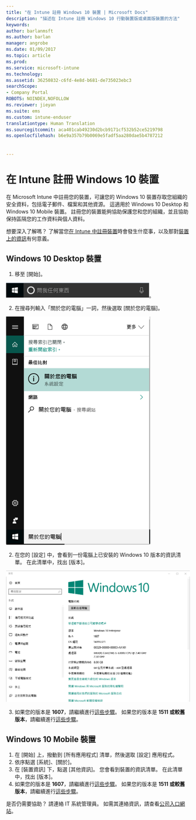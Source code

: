 ```yaml
---
title: "在 Intune 註冊 Windows 10 裝置 | Microsoft Docs"
description: "描述在 Intune 註冊 Windows 10 行動裝置版或桌面版裝置的方法"
keywords: 
author: barlanmsft
ms.author: barlan
manager: angrobe
ms.date: 01/09/2017
ms.topic: article
ms.prod: 
ms.service: microsoft-intune
ms.technology: 
ms.assetid: 36250832-c6fd-4e8d-b681-de735023ebc3
searchScope:
- Company Portal
ROBOTS: NOINDEX,NOFOLLOW
ms.reviewer: jieyan
ms.suite: ems
ms.custom: intune-enduser
translationtype: Human Translation
ms.sourcegitcommit: aca401cab49230d2bcb9171cf532b52ce5219798
ms.openlocfilehash: b6e9a357b79b0069e5fadf5aa280dae5b4787212


---
```



# <a name="enroll-your-windows-10-devices-in-intune"></a>在 Intune 註冊 Windows 10 裝置

在 Microsoft Intune 中註冊您的裝置，可讓您的 Windows 10 裝置存取您組織的安全資料，包括電子郵件、檔案和其他資源。 這適用於 Windows 10 Desktop 和 Windows 10 Mobile 裝置。 註冊您的裝置能夠協助保護您和您的組織，並且協助保持區隔您的工作資料與個人資料。

想要深入了解嗎？ 了解當您[在 Intune 中註冊裝置](what-happens-if-you-install-the-company-portal-app-and-enroll-your-device-in-intune-windows.md)時會發生什麼事，以及那對[裝置上的資訊](what-info-can-your-company-see-when-you-enroll-your-device-in-intune.md)有何意義。

## <a name="windows-10-desktop-devices"></a>Windows 10 Desktop 裝置
1.    移至 [開始]。

 ![Windows [開始] 功能表](../media/windows-start-menu.png)。

2. 在搜尋列輸入「關於您的電腦」一詞，然後選取 [關於您的電腦]。

 ![搜尋電腦的相關設定](../media/searching_for_about_your_pc.png)

2.    在您的 [設定] 中，會看到一份電腦上已安裝的 Windows 10 版本的資訊清單。 在此清單中，找出 [版本]。

 ![Windows 10 Desktop 關於您的電腦](../media/settings_about_pc.png)

3.    如果您的版本是 __1607__，請繼續進行[這些步驟](enroll-your-w10-device-access-work-or-school.md)。 如果您的版本是 __1511 或較舊版本__，請繼續進行[這些步驟](enroll-your-w10-device-your-account.md)。

## <a name="windows-10-mobile-devices"></a>Windows 10 Mobile 裝置

1.    在 [開始] 上，撥動到 [所有應用程式] 清單，然後選取 [設定] 應用程式。
2.    依序點選 [系統]、[關於]。
3.    在 [裝置資訊] 下，點選 [其他資訊]。 您會看到裝置的資訊清單。 在此清單中，找出 [版本]。
4.    如果您的版本是 __1607__，請繼續進行[這些步驟](enroll-your-w10-device-access-work-or-school.md)。 如果您的版本是 __1511 或較舊版本__，請繼續進行[這些步驟](enroll-your-w10-device-your-account.md)。

是否仍需要協助？ 請連絡 IT 系統管理員。 如需其連絡資訊，請查看[公司入口網站](http://portal.manage.microsoft.com)。



<!--HONumber=Feb17_HO3-->


